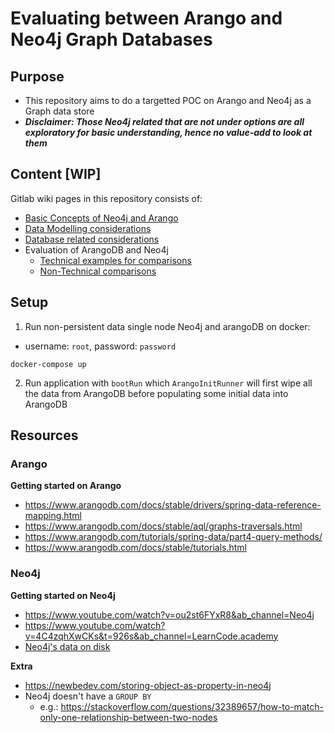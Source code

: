 # Evaluating between Arango and Neo4j Graph Databases
## Purpose
- This repository aims to do a targetted POC on Arango and Neo4j as a Graph data store
- **_Disclaimer: Those Neo4j related that are not under options are all exploratory for basic understanding, hence no value-add to look at them_**

## Content [WIP]
Gitlab wiki pages in this repository consists of: 
- [Basic Concepts of Neo4j and Arango](https://gitlab.com/qingru97/graph-databases/-/wikis/Basic-Concepts-of-ArangoDB-and-Neo4j)
- [Data Modelling considerations](https://gitlab.com/qingru97/graph-databases/-/wikis/Data-Modelling)
- [Database related considerations](https://gitlab.com/qingru97/graph-databases/-/wikis/Database-related-Concepts)
- Evaluation of ArangoDB and Neo4j
  - [Technical examples for comparisons](https://gitlab.com/qingru97/graph-databases/-/wikis/Evaluation-of-ArangoDB-and-Neo4J-(Technical-Comparisons))
  - [Non-Technical comparisons](https://gitlab.com/qingru97/graph-databases/-/wikis/Evaluation-of-ArangoDB-and-Neo4J-(Non-Technical-Comparisons))

## Setup
1. Run non-persistent data single node Neo4j and arangoDB on docker:
- username: `root`, password: `password`
```
docker-compose up
```
2. Run application with `bootRun` which `ArangoInitRunner` will first wipe all the data from ArangoDB before populating some initial data into ArangoDB

## Resources
### Arango
**Getting started on Arango**
- https://www.arangodb.com/docs/stable/drivers/spring-data-reference-mapping.html
- https://www.arangodb.com/docs/stable/aql/graphs-traversals.html
- https://www.arangodb.com/tutorials/spring-data/part4-query-methods/
- https://www.arangodb.com/docs/stable/tutorials.html

### Neo4j
**Getting started on Neo4j**
- https://www.youtube.com/watch?v=ou2st6FYxR8&ab_channel=Neo4j
- https://www.youtube.com/watch?v=4C4zqhXwCKs&t=926s&ab_channel=LearnCode.academy
- [Neo4j's data on disk](https://neo4j.com/developer/kb/understanding-data-on-disk/#:~:text=Properties%20are%20stored%20as%20a,its%20start%20and%20end%20node.)

**Extra**
- https://newbedev.com/storing-object-as-property-in-neo4j
- Neo4j doesn't have a `GROUP BY`
    - e.g.: https://stackoverflow.com/questions/32389657/how-to-match-only-one-relationship-between-two-nodes

